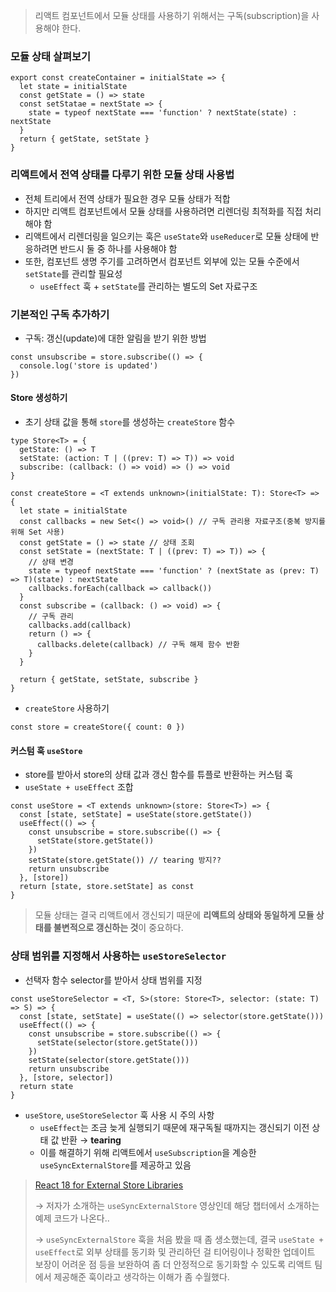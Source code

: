 > 리액트 컴포넌트에서 모듈 상태를 사용하기 위해서는 구독(subscription)을 사용해야 한다.

### 모듈 상태 살펴보기

```tsx
export const createContainer = initialState => {
  let state = initialState
  const getState = () => state
  const setStatae = nextState => {
    state = typeof nextState === 'function' ? nextState(state) : nextState
  }
  return { getState, setState }
}
```

### 리액트에서 전역 상태를 다루기 위한 모듈 상태 사용법

- 전체 트리에서 전역 상태가 필요한 경우 모듈 상태가 적합
- 하지만 리액트 컴포넌트에서 모듈 상태를 사용하려면 리렌더링 최적화를 직접 처리해야 함
- 리액트에서 리렌더링을 일으키는 훅은 `useState`와 `useReducer`로 모듈 상태에 반응하려면 반드시 둘 중 하나를 사용해야 함
- 또한, 컴포넌트 생명 주기를 고려하면서 컴포넌트 외부에 있는 모듈 수준에서 `setState`를 관리할 필요성
  - `useEffect` 훅 + `setState`를 관리하는 별도의 Set 자료구조

### 기본적인 구독 추가하기

- 구독: 갱신(update)에 대한 알림을 받기 위한 방법

```tsx
const unsubscribe = store.subscribe(() => {
  console.log('store is updated')
})
```

#### Store 생성하기

- 초기 상태 값을 통해 `store`를 생성하는 `createStore` 함수

```tsx
type Store<T> = {
  getState: () => T
  setState: (action: T | ((prev: T) => T)) => void
  subscribe: (callback: () => void) => () => void
}

const createStore = <T extends unknown>(initialState: T): Store<T> => {
  let state = initialState
  const callbacks = new Set<() => void>() // 구독 관리용 자료구조(중복 방지를 위해 Set 사용)
  const getState = () => state // 상태 조회
  const setState = (nextState: T | ((prev: T) => T)) => {
    // 상태 변경
    state = typeof nextState === 'function' ? (nextState as (prev: T) => T)(state) : nextState
    callbacks.forEach(callback => callback())
  }
  const subscribe = (callback: () => void) => {
    // 구독 관리
    callbacks.add(callback)
    return () => {
      callbacks.delete(callback) // 구독 해제 함수 반환
    }
  }

  return { getState, setState, subscribe }
}
```

- `createStore` 사용하기

```tsx
const store = createStore({ count: 0 })
```

#### 커스텀 훅 `useStore`

- store를 받아서 store의 상태 값과 갱신 함수를 튜플로 반환하는 커스텀 훅
- `useState + useEffect` 조합

```tsx
const useStore = <T extends unknown>(store: Store<T>) => {
  const [state, setState] = useState(store.getState())
  useEffect(() => {
    const unsubscribe = store.subscribe(() => {
      setState(store.getState())
    })
    setState(store.getState()) // tearing 방지??
    return unsubscribe
  }, [store])
  return [state, store.setState] as const
}
```

> 모듈 상태는 결국 리액트에서 갱신되기 때문에 **리액트의 상태와 동일하게 모듈 상태를 불변적으로 갱신하는 것**이 중요하다.

### 상태 범위를 지정해서 사용하는 `useStoreSelector`

- 선택자 함수 selector를 받아서 상태 범위를 지정

```tsx
const useStoreSelector = <T, S>(store: Store<T>, selector: (state: T) => S) => {
  const [state, setState] = useState(() => selector(store.getState()))
  useEffect(() => {
    const unsubscribe = store.subscribe(() => {
      setState(selector(store.getState()))
    })
    setState(selector(store.getState()))
    return unsubscribe
  }, [store, selector])
  return state
}
```

- `useStore`, `useStoreSelector` 훅 사용 시 주의 사항
  - `useEffect`는 조금 늦게 실행되기 때문에 재구독될 때까지는 갱신되기 이전 상태 값 반환 → **tearing**
  - 이를 해결하기 위해 리액트에서 `useSubscription`을 계승한 `useSyncExternalStore`를 제공하고 있음

> [React 18 for External Store Libraries](https://youtu.be/oPfSC5bQPR8?si=fZzigaPWVBbXPkaL)
>
> → 저자가 소개하는 `useSyncExternalStore` 영상인데 해당 챕터에서 소개하는 예제 코드가 나온다..
>
> → `useSyncExternalStore` 훅을 처음 봤을 때 좀 생소했는데, 결국 `useState + useEffect`로 외부 상태를 동기화 및 관리하던 걸 티어링이나 정확한 업데이트 보장이 어려운 점 등을 보완하여 좀 더 안정적으로 동기화할 수 있도록 리액트 팀에서 제공해준 훅이라고 생각하는 이해가 좀 수월했다.
